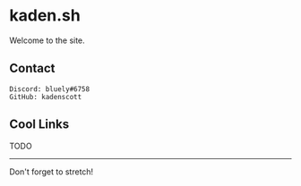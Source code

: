 # kaden.sh

Welcome to the site.

## Contact

```
Discord: bluely#6758
GitHub: kadenscott
```

## Cool Links

TODO

---
Don't forget to stretch!